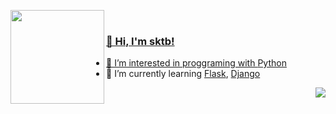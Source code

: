 <a href= "https://discord.com/users/661717143141875712"><img align="left" height="150px" src="https://i.imgur.com/vdqP3SP.png">
    <br>
### 👋 Hi, I'm sktb!
- 👀 I’m interested in proggraming with [Python](https://www.python.org/)
- 🌱 I’m currently learning [Flask](https://flask.palletsprojects.com/en/2.0.x/), [Django](https://www.djangoproject.com/)

<a href="https://discord.gg/M74Dw76jEW"><img align="right" src="https://komarev.com/ghpvc/?username=sktb00&color=036bfc">

